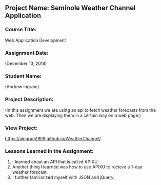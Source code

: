 ## Project Name:  Seminole Weather Channel Application

### Course Title:
Web Application Development

### Assignment Date:  
(December 13, 2018)

### Student Name:  
(Andrew Ingram)

### Project Description:
(In this assignment we are using an api to fetch weather forecasts from the web. Then we are displaying them in a certain way on a web page.)

### View Project:
 https://aingram1999.github.io/WeatherChannel/.

### Lessons Learned in the Assignment:
1. I learned about an API that is called APIXU.
2. Another thing I learned was how to use APIXU to recieve a 1-day weather forecast.
3. I further familiarized myself with JSON and jQuery.

